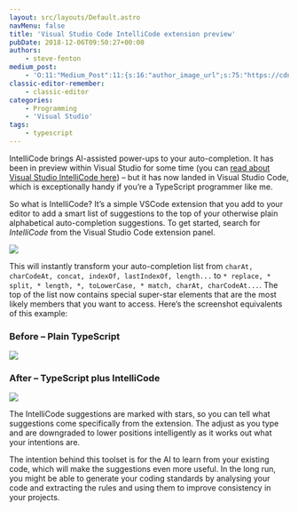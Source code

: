 ```yaml
---
layout: src/layouts/Default.astro
navMenu: false
title: 'Visual Studio Code IntelliCode extension preview'
pubDate: 2018-12-06T09:50:27+00:00
authors:
    - steve-fenton
medium_post:
    - 'O:11:"Medium_Post":11:{s:16:"author_image_url";s:75:"https://cdn-images-1.medium.com/fit/c/400/400/1*eXkhfEuF41g5W_xnc_ydLA.jpeg";s:10:"author_url";s:38:"https://medium.com/@steve.fenton.co.uk";s:11:"byline_name";N;s:12:"byline_email";N;s:10:"cross_link";s:3:"yes";s:2:"id";s:12:"8db8efca452d";s:21:"follower_notification";s:3:"yes";s:7:"license";s:19:"all-rights-reserved";s:14:"publication_id";s:2:"-1";s:6:"status";s:5:"draft";s:3:"url";s:51:"https://medium.com/@steve.fenton.co.uk/8db8efca452d";}'
classic-editor-remember:
    - classic-editor
categories:
    - Programming
    - 'Visual Studio'
tags:
    - typescript
---
```


IntelliCode brings AI-assisted power-ups to your auto-completion. It has been in preview within Visual Studio for some time (you can [read about Visual Studio IntelliCode here](/2018/05/visual-studio-intellicode/)) – but it has now landed in Visual Studio Code, which is exceptionally handy if you’re a TypeScript programmer like me.

So what is IntelliCode? It’s a simple VSCode extension that you add to your editor to add a smart list of suggestions to the top of your otherwise plain alphabetical auto-completion suggestions. To get started, search for *IntelliCode* from the Visual Studio Code extension panel.

![](/img/2018/12/vscode-intellicode-extension.png)

This will instantly transform your auto-completion list from `charAt, charCodeAt, concat, indexOf, lastIndexOf, length...` to `* replace, * split, * length, *, toLowerCase, * match, charAt, charCodeAt...`. The top of the list now contains special super-star elements that are the most likely members that you want to access. Here’s the screenshot equivalents of this example:

### Before – Plain TypeScript

![](/img/2018/12/string-typescript.png)

### After – TypeScript plus IntelliCode

![](/img/2018/12/string-typescript-plus-intellicode.png)

The IntelliCode suggestions are marked with stars, so you can tell what suggestions come specifically from the extension. The adjust as you type and are downgraded to lower positions intelligently as it works out what your intentions are.

The intention behind this toolset is for the AI to learn from your existing code, which will make the suggestions even more useful. In the long run, you might be able to generate your coding standards by analysing your code and extracting the rules and using them to improve consistency in your projects.